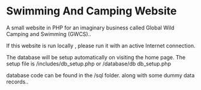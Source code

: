 # Swimming And Camping Website

A small website in PHP for an imaginary business called Global Wild Camping and Swimming (GWCS)..

If this website is run locally , please run it with an active Internet connection.


The database will be setup automatically on visiting the home page. The setup file is /includes/db_setup.php or /database/db db_setup.php

database code can be found in the /sql folder. along with some dummy data records..

